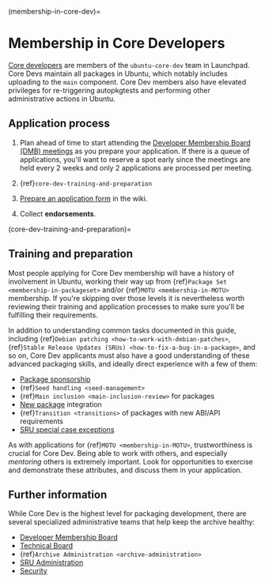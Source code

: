 (membership-in-core-dev)=
# Membership in Core Developers

[Core developers](https://wiki.ubuntu.com/UbuntuDevelopers#CoreDev) are members
of the `ubuntu-core-dev` team in Launchpad. Core Devs maintain all packages in
Ubuntu, which notably includes uploading to the `main` component. Core Dev
members also have elevated privileges for re-triggering autopkgtests and
performing other administrative actions in Ubuntu.

## Application process

1. Plan ahead of time to start attending the
   [Developer Membership Board (DMB) meetings](https://wiki.ubuntu.com/DeveloperMembershipBoard/Agenda)
   as you prepare your application. If there is a queue of applications, you'll
   want to reserve a spot early since the meetings are held every 2 weeks and
   only 2 applications are processed per meeting.

1. {ref}`core-dev-training-and-preparation`

1. [Prepare an application form](https://wiki.ubuntu.com/DeveloperMembershipBoard/ApplicationProcess)
    in the wiki.

1. Collect **endorsements**.


(core-dev-training-and-preparation)=
## Training and preparation

Most people applying for Core Dev membership will have a history of involvement
in Ubuntu, working their way up from {ref}`Package Set <membership-in-packageset>`
and/or {ref}`MOTU <membership-in-MOTU>` membership. If you're skipping over those
levels it is nevertheless worth reviewing their training and application
processes to make sure you'll be fulfilling their requirements.

In addition to understanding common tasks documented in this guide, including
{ref}`Debian patching <how-to-work-with-debian-patches>`,
{ref}`Stable Release Updates (SRUs) <how-to-fix-a-bug-in-a-package>`,
and so on, Core Dev applicants must also have a good understanding of these
advanced packaging skills, and ideally direct experience with a few of them:

* [Package sponsorship](https://wiki.ubuntu.com/MOTU/Sponsorship/SponsorsQueue)
* {ref}`Seed handling <seed-management>`
* {ref}`Main inclusion <main-inclusion-review>` for packages
* [New package](https://wiki.ubuntu.com/UbuntuDevelopment/NewPackages) integration
* {ref}`Transition <transitions>` of packages with new ABI/API requirements
* [SRU special case exceptions](https://documentation.ubuntu.com/sru/en/latest/reference/package-specific/)

As with applications for {ref}`MOTU <membership-in-MOTU>`, trustworthiness is
crucial for Core Dev. Being able to work with others, and especially
*mentoring* others is extremely important. Look for opportunities to exercise
and demonstrate these attributes, and discuss them in your application.


## Further information

While Core Dev is the highest level for packaging development, there are
several specialized administrative teams that help keep the archive healthy:

* [Developer Membership Board](https://wiki.ubuntu.com/DeveloperMembershipBoard)
* [Technical Board](https://wiki.ubuntu.com/TechnicalBoard)
* {ref}`Archive Administration <archive-administration>`
* [SRU Administration](https://wiki.ubuntu.com/UbuntuDevelopers#SRUDevelopers)
* [Security](https://wiki.ubuntu.com/SecurityTeam)
